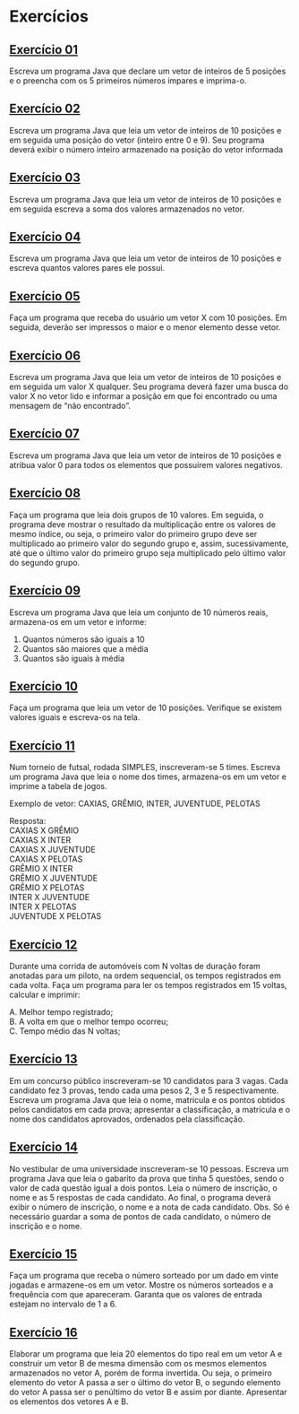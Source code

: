 # Exercícios

## [Exercício 01](./Exercicio_01.java)
Escreva um programa Java que declare um vetor de inteiros de 5 posições e o preencha com os 5 primeiros números ímpares e imprima-o.

## [Exercício 02](./Exercicio_02.java)
Escreva um programa Java que leia um vetor de inteiros de 10 posições e em seguida uma posição do vetor (inteiro entre 0 e 9). Seu programa deverá exibir o número inteiro armazenado na posição do vetor informada

## [Exercício 03](./Exercicio_03.java)
Escreva um programa Java que leia um vetor de inteiros de 10 posições e em seguida escreva a soma dos valores armazenados no vetor.

## [Exercício 04](./Exercicio_04.java)
Escreva um programa Java que leia um vetor de inteiros de 10 posições e escreva quantos valores pares ele possui.

## [Exercício 05](./Exercicio_05.java)
Faça um programa que receba do usuário um vetor X com 10 posições. Em seguida, deverão ser impressos o maior e o menor elemento desse vetor.

## [Exercício 06](./Exercicio_06.java)
Escreva um programa Java que leia um vetor de inteiros de 10 posições e em seguida um valor X qualquer. Seu programa deverá fazer uma busca do valor X no vetor lido e informar a posição em que foi encontrado ou uma
mensagem de “não encontrado”.

## [Exercício 07](./Exercicio_07.java)
Escreva um programa Java que leia um vetor de inteiros de 10 posições e atribua valor 0 para todos os elementos que possuírem valores negativos.

## [Exercício 08](./Exercicio_08.java)
Faça um programa que leia dois grupos de 10 valores. Em seguida, o programa deve mostrar o resultado da multiplicação entre os valores de mesmo índice, ou seja, o primeiro valor do primeiro grupo deve ser multiplicado ao primeiro valor do segundo grupo e, assim, sucessivamente, até que o último valor do primeiro grupo seja multiplicado pelo último valor do segundo grupo.

## [Exercício 09](./Exercicio_09.java)
Escreva um programa Java que leia um conjunto de 10 números reais, armazena-os em um vetor e informe:

1. Quantos números são iguais a 10
2. Quantos são maiores que a média
3. Quantos são iguais à média

## [Exercício 10](./Exercicio_10.java)
Faça um programa que leia um vetor de 10 posições. Verifique se existem valores iguais e escreva-os na tela.

## [Exercício 11](./Exercicio_11.java)
Num torneio de futsal, rodada SIMPLES, inscreveram-se 5 times. Escreva um programa Java que leia o nome dos times, armazena-os em um vetor e imprime a tabela de jogos.

Exemplo de vetor: CAXIAS, GRÊMIO, INTER, JUVENTUDE, PELOTAS

Resposta:
<br>
CAXIAS X GRÊMIO
<br>
CAXIAS X INTER
<br>
CAXIAS X JUVENTUDE
<br>
CAXIAS X PELOTAS
<br>
GRÊMIO X INTER
<br>
GRÊMIO X JUVENTUDE
<br>
GRÊMIO X PELOTAS
<br>
INTER X JUVENTUDE
<br>
INTER X PELOTAS
<br>
JUVENTUDE X PELOTAS

## [Exercício 12](./Exercicio_12.java)
Durante uma corrida de automóveis com N voltas de duração foram anotadas para um piloto, na ordem sequencial, os tempos registrados em cada volta. Faça um programa para ler os tempos registrados em 15 voltas, calcular e imprimir:

A. Melhor tempo registrado;
<br>
B. A volta em que o melhor tempo ocorreu;
<br>
C. Tempo médio das N voltas;

## [Exercício 13](./Exercicio_13.java)
Em um concurso público inscreveram-se 10 candidatos para 3 vagas. Cada candidato fez 3 provas, tendo cada uma pesos 2, 3 e 5 respectivamente. Escreva um programa Java que leia o nome, matrícula e os pontos obtidos pelos candidatos em cada prova; apresentar a classificação, a matrícula e o nome dos candidatos aprovados, ordenados pela classificação.

## [Exercício 14](./Exercicio_14.java)
No vestibular de uma universidade inscreveram-se 10 pessoas.
Escreva um programa Java que leia o gabarito da prova que tinha 5 questões, sendo o valor de cada questão igual a dois pontos. Leia o número de inscrição, o nome e as 5 respostas de cada candidato. Ao final, o programa deverá exibir o número de inscrição, o nome e a nota de cada candidato. Obs. Só é necessário guardar a soma de pontos de cada candidato, o número de inscrição e o nome.

## [Exercício 15](./Exercicio_15.java)
Faça um programa que receba o número sorteado por um dado em vinte jogadas e armazene-os em um vetor. Mostre os números sorteados e a frequência com que apareceram. Garanta que os valores de entrada estejam no intervalo de 1 a 6.

## [Exercício 16](./Exercicio_16.java)
Elaborar um programa que leia 20 elementos do tipo real em um vetor A e construir um vetor B de mesma dimensão com os mesmos elementos armazenados no vetor A, porém de forma invertida. Ou seja, o primeiro elemento do vetor A passa a ser o último do vetor B, o segundo elemento do vetor A passa ser o penúltimo do vetor B e assim por diante. Apresentar os elementos dos vetores A e B.